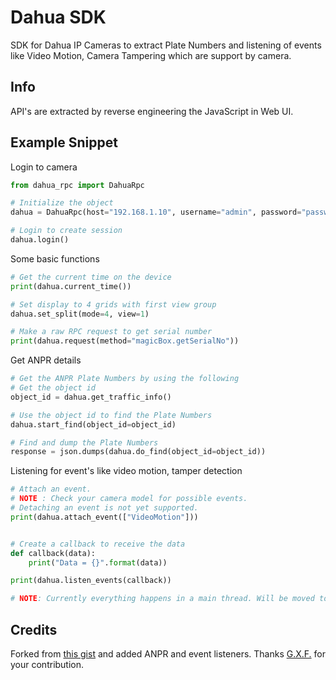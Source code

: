 # Dahua SDK
SDK for Dahua IP Cameras to extract Plate Numbers and listening of events like Video Motion, Camera Tampering which are support by camera.

## Info

API's are extracted by reverse engineering the JavaScript in Web UI. 

## Example Snippet

Login to camera
```py
from dahua_rpc import DahuaRpc

# Initialize the object
dahua = DahuaRpc(host="192.168.1.10", username="admin", password="password")

# Login to create session
dahua.login()
```

Some basic functions
```py
# Get the current time on the device
print(dahua.current_time())

# Set display to 4 grids with first view group
dahua.set_split(mode=4, view=1)

# Make a raw RPC request to get serial number
print(dahua.request(method="magicBox.getSerialNo"))
```

Get ANPR details
```py
# Get the ANPR Plate Numbers by using the following
# Get the object id
object_id = dahua.get_traffic_info() 

# Use the object id to find the Plate Numbers
dahua.start_find(object_id=object_id) 

# Find and dump the Plate Numbers
response = json.dumps(dahua.do_find(object_id=object_id)) 
```


Listening for event's like video motion, tamper detection
```py
# Attach an event. 
# NOTE : Check your camera model for possible events.
# Detaching an event is not yet supported.
print(dahua.attach_event(["VideoMotion"]))


# Create a callback to receive the data
def callback(data):
    print("Data = {}".format(data))

print(dahua.listen_events(callback))

# NOTE: Currently everything happens in a main thread. Will be moved to a thread in later update
```

## Credits

Forked from [this gist](https://gist.github.com/gxfxyz/48072a72be3a169bc43549e676713201) and added ANPR and event listeners. Thanks [G.X.F.](https://gist.github.com/gxfxyz) for your contribution.
